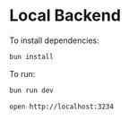 # Local Backend

To install dependencies:
```sh
bun install
```

To run:
```sh
bun run dev
```

```
open http://localhost:3234
```
